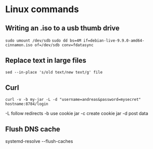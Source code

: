 # Linux commands

## Writing an .iso to a usb thumb drive
`sudo umount /dev/sdb`
`sudo dd bs=4M if=debian-live-9.9.0-amd64-cinnamon.iso of=/dev/sdb conv=fdatasync`

## Replace text in large files
`sed --in-place 's/old text/new text/g' file`

## Curl
`curl -v -b my-jar -L -d "username=andreas&password=mysecret" hostname:8784/login`

-L follow redirects
-b use cookie jar
-c create cookie jar
-d post data

## Flush DNS cache
systemd-resolve --flush-caches
